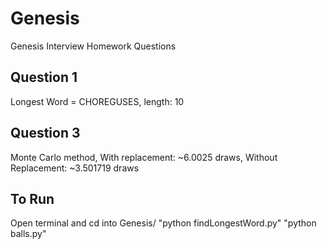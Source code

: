 # Genesis
Genesis Interview Homework Questions

## Question 1
Longest Word = CHOREGUSES, length: 10

## Question 3
Monte Carlo method, With replacement: ~6.0025 draws, Without Replacement: ~3.501719 draws

## To Run
Open terminal and cd into Genesis/ 
"python findLongestWord.py"
"python balls.py"